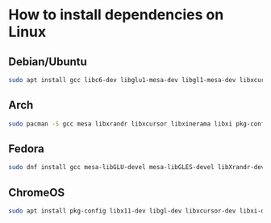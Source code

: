 # How to install dependencies on Linux

## Debian/Ubuntu

```sh
sudo apt install gcc libc6-dev libglu1-mesa-dev libgl1-mesa-dev libxcursor-dev libxi-dev libxinerama-dev libxrandr-dev libxxf86vm-dev libasound2-dev pkg-config
```

## Arch

```sh
sudo pacman -S gcc mesa libxrandr libxcursor libxinerama libxi pkg-config
```

## Fedora

```sh
sudo dnf install gcc mesa-libGLU-devel mesa-libGLES-devel libXrandr-devel libXcursor-devel libXinerama-devel libXi-devel libXxf86vm-devel alsa-lib-devel pkg-config
```

## ChromeOS

```sh
sudo apt install pkg-config libx11-dev libgl-dev libxcursor-dev libxi-dev libxrandr-dev libxxf86vm-dev libwayland-dev libasound2-dev libpulse-dev libxinerama-dev
```